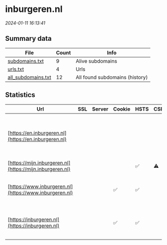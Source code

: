 # inburgeren.nl
*2024-01-11 16:13:41*
## Summary data


| File       | Count | Info |
|------------|-------|------|
|[subdomains.txt](/data/inburgeren.nl/subdomains.txt)|9|Alive subdomains|
|[urls.txt](/data/inburgeren.nl/urls.txt)|4|Urls|
|[all_subdomains.txt](/data/inburgeren.nl/all_subdomains.txt)|12|All found subdomains (history)|


## Statistics


| Url | SSL | Server | Cookie | HSTS | CSP | XFO | XXP | RP | Tech |Title |
|------------|-------|------|------|------|------|------|------|------|------|------|
|[https://en.inburgeren.nl](https://en.inburgeren.nl)| || | | | | | :white_check_mark: |Amazon S3 Amazon Web Services HSTS Java||
|[https://mijn.inburgeren.nl](https://mijn.inburgeren.nl)| || |:white_check_mark: |:warning: | :white_check_mark: | :white_check_mark: | :white_check_mark: |HSTS||
|[https://www.inburgeren.nl](https://www.inburgeren.nl)| ||:white_check_mark: |:white_check_mark: | | :white_check_mark: | :white_check_mark: | :white_check_mark: |Google Tag Manager HSTS Java|DUO - Inburgeren|
|[https://inburgeren.nl](https://inburgeren.nl)| ||:white_check_mark: |:white_check_mark: | | :white_check_mark: | :white_check_mark: | :white_check_mark: |Google Tag Manager HSTS Java|DUO - Inburgeren|